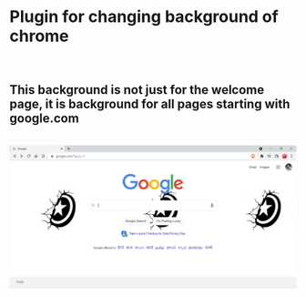 # Plugin for changing background of chrome

<br>

## This background is not just for the welcome page, it is background for all pages starting with google.com

<br>

<img src="images/ss.PNG">
